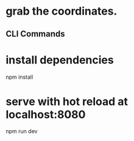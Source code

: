 # grab the coordinates.

## CLI Commands


# install dependencies
npm install

# serve with hot reload at localhost:8080
npm run dev

